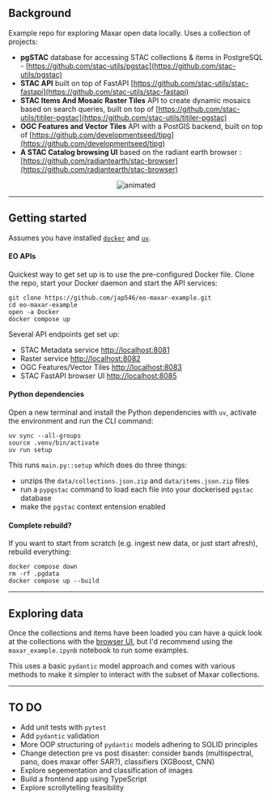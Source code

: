 ## Background
Example repo for exploring Maxar open data locally. Uses a collection of projects:
- **pgSTAC** database for accessing STAC collections & items in PostgreSQL - [https://github.com/stac-utils/pgstac](https://github.com/stac-utils/pgstac)
- **STAC API** built on top of FastAPI [https://github.com/stac-utils/stac-fastapi](https://github.com/stac-utils/stac-fastapi)
- **STAC Items And Mosaic Raster Tiles** API to create dynamic mosaics based on search queries, built on top of [https://github.com/stac-utils/titiler-pgstac](https://github.com/stac-utils/titiler-pgstac)
- **OGC Features and Vector Tiles** API with a PostGIS backend, built on top of [https://github.com/developmentseed/tipg](https://github.com/developmentseed/tipg)
- **A STAC Catalog browsing UI** based on the radiant earth browser : [https://github.com/radiantearth/stac-browser](https://github.com/radiantearth/stac-browser)

<p align="center">
  <img src="https://github.com/jap546/eo-maxar-example/blob/main/img/example.gif?raw=true" alt="animated" />
</p>

---
## Getting started
Assumes you have installed [`docker`](https://www.docker.com/) and [`uv`](https://docs.astral.sh/uv).

#### EO APIs
Quickest way to get set up is to use the pre-configured Docker file.  Clone the repo, start your Docker daemon and start the API services:
```
git clone https://github.com/jap546/eo-maxar-example.git
cd eo-maxar-example
open -a Docker
docker compose up
```

Several API endpoints get set up:
- STAC Metadata service [http://localhost:8081](http://localhost:8081)
- Raster service [http://localhost:8082](http://localhost:8082)
- OGC Features/Vector Tiles [http://localhost:8083](http://localhost:8083)
- STAC FastAPI browser UI [http://localhost:8085](http://localhost:8085)

#### Python dependencies
Open a new terminal and install the Python dependencies with `uv`, activate the environment and run the CLI command:
```
uv sync --all-groups
source .venv/bin/activate
uv run setup
```

This runs `main.py::setup` which does do three things:
- unzips the `data/collections.json.zip` and `data/items.json.zip` files
- run a `pypgstac` command to load each file into your dockerised `pgstac` database
- make the `pgstac` context entension enabled

#### Complete rebuild?
If you want to start from scratch (e.g. ingest new data, or just start afresh), rebuild everything:

```
docker compose down
rm -rf .pgdata
docker compose up --build
```

---
## Exploring data

Once the collections and items have been loaded you can have a quick look at the collections with the [browser UI](http://localhost:8085), but I'd recommend using the `maxar_example.ipynb` notebook to run some examples.

This uses a basic `pydantic` model approach and comes with various methods to make it simpler to interact with the subset of Maxar collections.

---
## TO DO

- Add unit tests with `pytest`
- Add `pydantic` validation
- More OOP structuring of `pydantic` models adhering to SOLID principles
- Change detection pre vs post disaster: consider bands (multispectral, pano, does maxar offer SAR?), classifiers (XGBoost, CNN)
- Explore segementation and classification of images
- Build a frontend app using TypeScript
- Explore scrollytelling feasibility
